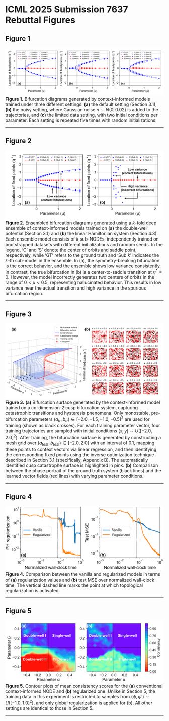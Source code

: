 # ICML 2025 Submission 7637 Rebuttal Figures

## Figure 1
![](./rebuttal_figure_1.png)
**Figure 1.** Bifurcation diagrams generated by context-informed models trained under three different settings: **(a)** the default setting (Section 3.1), **(b)** the noisy setting, where Gaussian noise $n \sim N(0, 0.02)$ is added to the trajectories, and **(c)** the limited data setting, with two initial conditions per parameter. Each setting is repeated five times with random initializations.
***
## Figure 2
![](./rebuttal_figure_2.png)
**Figure 2.** Ensembled bifurcation diagrams generated using a $k$-fold deep ensemble of context-informed models trained on **(a)** the double-well potential (Section 3.1) and **(b)** the linear Hamiltonian system (Section 4.3). Each ensemble model consists of $k$ sub-NODEs, independently trained on bootstrapped datasets with different initializations and random seeds. In the legend, ‘C’ and ‘S’ denote the center of orbits and saddle point, respectively, while ‘GT’ refers to the ground truth and ‘Sub $k$’ indicates the $k$-th sub-model in the ensemble. In (a), the symmetry-breaking bifurcation is the correct behavior, and the ensemble shows low variance consistently. In contrast, the true bifurcation in (b) is a center-to-saddle transition at $q^* = 0$. However, the model incorrectly generates two centers of orbits in the range of $0 < μ < 0.5$, representing hallucinated behavior. This results in low variance near the actual transition and high variance in the spurious bifurcation region.
***
## Figure 3
![](./rebuttal_figure_3.png)
**Figure 3.** **(a)** Bifurcation surface generated by the context-informed model trained on a co-dimension-2 cusp bifurcation system, capturing catastrophic transitions and hysteresis phenomena. Only monostable, pre-bifurcation parameters $(a_{tr}, b_{tr}) \in [-2.0, -1.5, -1.0, -0.5]^2$ are used for training (shown as black crosses). For each training parameter vector, four training trajectories are sampled with initial conditions $(x, y) \sim U([-2.0, 2.0]^2)$. After training, the bifurcation surface is generated by constructing a mesh grid over $(a_{test}, b_{test}) \in [-2.0, 2.0]$ with an interval of $0.1$, mapping these points to context vectors via linear regression,  and then identifying the corresponding fixed points using the inverse optimization technique described in Section 3.1 (specifically, Appendix B). The automatically identified cusp catastrophe surface is highlighted in pink. **(b)** Comparison between the phase portrait of the ground truth system (black lines) and the learned vector fields (red lines) with varying parameter conditions.
***
## Figure 4
![](./rebuttal_figure_4.png)
**Figure 4.** Comparison between the vanilla and regularized models in terms of **(a)** regularization values and **(b)** test MSE over normalized wall-clock time. The vertical dashed line marks the point at which topological regularization is activated.
***
## Figure 5
![](./rebuttal_figure_5.png)
**Figure 5.** Contour plots of mean consistency scores for the **(a)** conventional context-informed NODE and **(b)** regularized one. Unlike in Section 5, the training data in this experiment is restricted to samples from $(\psi, \psi') \sim U([-1.0, 1.0]^2)$, and only global regularization is applied for (b). All other settings are identical to those in Section 5.
***
